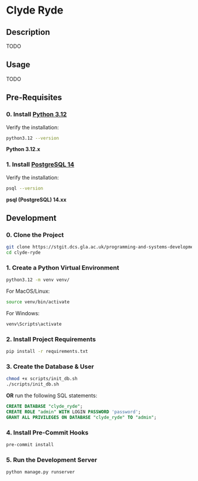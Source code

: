# Clyde Ryde


## Description
TODO


## Usage
TODO


## Pre-Requisites
### 0. Install [Python 3.12](https://www.python.org/downloads/release/python-3120/)
Verify the installation:
```bash
python3.12 --version
```
**Python 3.12.x**

### 1. Install [PostgreSQL 14](https://www.postgresql.org/download/)
Verify the installation:
```bash
psql --version
```
**psql (PostgreSQL) 14.xx**


## Development

### 0. Clone the Project
```bash
git clone https://stgit.dcs.gla.ac.uk/programming-and-systems-development-m/2024/lb03-04/clyde-ryde.git
cd clyde-ryde
```

### 1. Create a Python Virtual Environment
```bash
python3.12 -m venv venv/
```
For MacOS/Linux:
```bash
source venv/bin/activate
```
For Windows:
```bash
venv\Scripts\activate
```

### 2. Install Project Requirements
```bash
pip install -r requirements.txt
```

### 3. Create the Database & User
```bash
chmod +x scripts/init_db.sh
./scripts/init_db.sh
```
**OR** run the following SQL statements:
```sql
CREATE DATABASE "clyde_ryde";
CREATE ROLE "admin" WITH LOGIN PASSWORD 'password';
GRANT ALL PRIVILEGES ON DATABASE "clyde_ryde" TO "admin";
```

### 4. Install Pre-Commit Hooks
```bash
pre-commit install
```

### 5. Run the Development Server
```bash
python manage.py runserver
```

